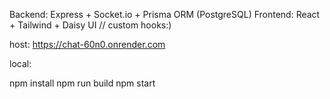 Backend: Express + Socket.io + Prisma ORM (PostgreSQL)
Frontend: React + Tailwind + Daisy UI // custom hooks:)

host:  https://chat-60n0.onrender.com

local: 

npm install
npm run build
npm start
